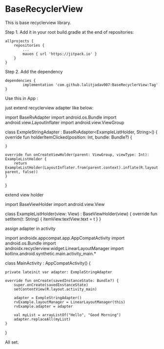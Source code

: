 # BaseRecyclerView
This is base recyclerview library.

Step 1. Add it in your root build.gradle at the end of repositories:

	allprojects {
		repositories {
			...
			maven { url 'https://jitpack.io' }
		}
	}
Step 2. Add the dependency

	dependencies {
	        implementation 'com.github.lalitjadav007:BaseRecyclerView:Tag'
	}


Use this in App : 

just extend recyclerview adapter like below:

import BaseRvAdapter
import android.os.Bundle
import android.view.LayoutInflater
import android.view.ViewGroup

class ExmpleStringAdapter : BaseRvAdapter<ExampleListHolder, String>() {
    override fun holderItemClicked(position: Int, bundle: Bundle?) {

    }

    override fun onCreateViewHolder(parent: ViewGroup, viewType: Int): ExampleListHolder {
        return ExampleListHolder(LayoutInflater.from(parent.context).inflate(R.layout.item_example, parent, false))
    }
}

extend view holder

import BaseViewHolder
import android.view.View

class ExampleListHolder(view: View) : BaseViewHolder<String>(view) {
    override fun setItem(t: String) {
	itemView.textView.text = t
    }
}

assign adapter in activity


import androidx.appcompat.app.AppCompatActivity
import android.os.Bundle
import androidx.recyclerview.widget.LinearLayoutManager
import kotlinx.android.synthetic.main.activity_main.*

class MainActivity : AppCompatActivity() {

    private lateinit var adapter: ExmpleStringAdapter

    override fun onCreate(savedInstanceState: Bundle?) {
        super.onCreate(savedInstanceState)
        setContentView(R.layout.activity_main)

        adapter = ExmpleStringAdapter()
        rvExample.layoutManager = LinearLayoutManager(this)
        rvExample.adapter = adapter

        val myList = arrayListOf("Hello", "Good Morning")
        adapter.replaceAll(myList)
    }
}

All set.





